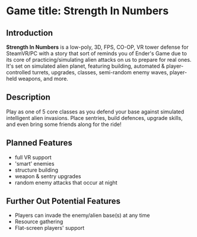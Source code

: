 ﻿# Game title: Strength In Numbers

## Introduction

**Strength In Numbers** is a low-poly, 3D, FPS, CO-OP, VR tower defense for SteamVR/PC with a story that sort of reminds you of Ender's Game due to its 
core of practicing/simulating alien attacks on us to prepare for real ones. It's set on simulated alien planet, featuring building, 
automated & player-controlled turrets, upgrades, classes, semi-random enemy waves, 
player-held weapons, and more.

## Description

Play as one of 5 core classes as you defend your base against simulated intelligent alien invasions. Place sentries,
build defences, upgrade skills, and even bring some friends along for the ride!

## Planned Features

* full VR support
* 'smart' enemies
* structure building
* weapon & sentry upgrades
* random enemy attacks that occur at night

## Further Out Potential Features
* Players can invade the enemy/alien base(s) at any time
* Resource gathering
* Flat-screen players' support